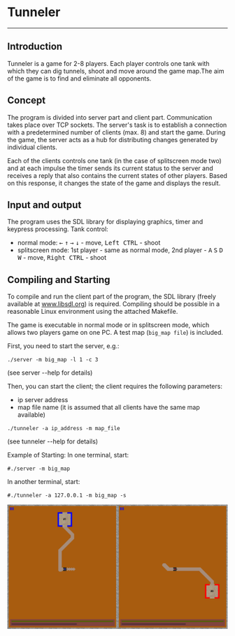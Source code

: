 # Tunneler

---

## Introduction
Tunneler is a game for 2-8 players. Each player controls one tank with which they can dig tunnels,
shoot and move around the game map.The aim of the game is to find and eliminate all opponents.

## Concept
The program is divided into server part and client part. Communication takes place over TCP sockets.
The server's task is to establish a connection with a predetermined number of clients (max. 8) and start the game.
During the game, the server acts as a hub for distributing changes generated by individual clients.

Each of the clients controls one tank (in the case of splitscreen mode two) and at each impulse the timer sends its current status
to the server and receives a reply that also contains the current states of other players.
Based on this response, it changes the state of the game and displays the result.

## Input and output
The program uses the SDL library for displaying graphics, timer and keypress processing.
Tank control:
- normal mode: <kbd>&#8592;</kbd> <kbd>&#8593;</kbd> <kbd>&#8594;</kbd> <kbd>&#8595;</kbd> - move, <kbd>Left CTRL</kbd> - shoot
- splitscreen mode: 1st player - same as normal mode, 2nd player - <kbd>A</kbd> <kbd>S</kbd> <kbd>D</kbd> <kbd>W</kbd> - move, <kbd>Right CTRL</kbd> - shoot

## Compiling and Starting
To compile and run the client part of the program, the SDL library (freely available at www.libsdl.org) is required. 
Compiling should be possible in a reasonable Linux environment using the attached Makefile.

The game is executable in normal mode or in splitscreen mode, which allows two players game on one PC.
A test map (``big_map file``) is included.

First, you need to start the server, e.g.:

```
./server -m big_map -l 1 -c 3
```

(see server --help for details)

Then, you can start the client; the client requires the following parameters:
- ip server address
- map file name (it is assumed that all clients have the same map available)

```
./tunneler -a ip_address -m map_file
```

(see tunneler --help for details)

Example of Starting:
In one terminal, start:

```
#./server -m big_map
```

In another terminal, start:

```
#./tunneler -a 127.0.0.1 -m big_map -s
```


![screenshot][image]

[image]: screenshot.png

